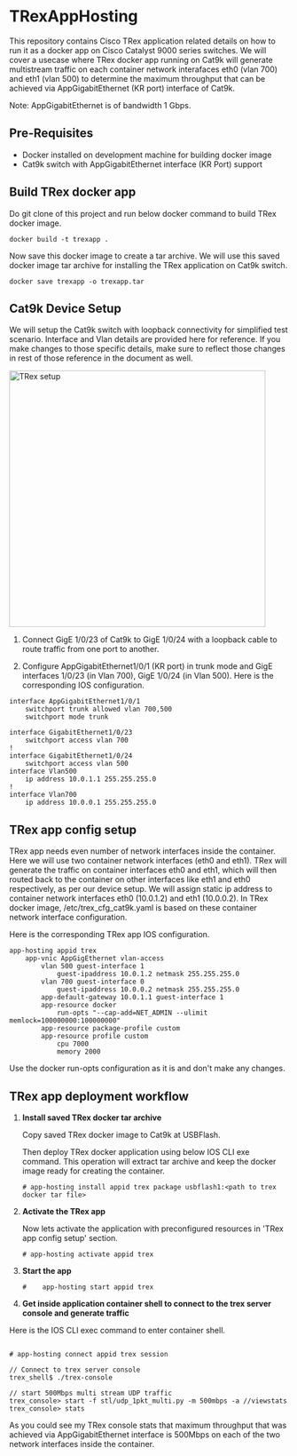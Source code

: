# TRexAppHosting
This repository contains Cisco TRex application related details on how to run it as a docker app on Cisco Catalyst 9000 series switches. We will cover a usecase where TRex docker app running on Cat9k will generate multistream traffic on each container network interafaces eth0 (vlan 700) and eth1 (vlan 500) to determine the maximum throughput that can be achieved via AppGigabitEthernet (KR port) interface of Cat9k. 

Note: AppGigabitEthernet is of bandwidth 1 Gbps.

## Pre-Requisites
* Docker installed on development machine for building docker image
* Cat9k switch with AppGigabitEthernet interface (KR Port) support

## Build TRex docker app
Do git clone of this project and run below docker command to build TRex docker image.

```
docker build -t trexapp .
```
Now save this docker image to create a tar archive. We will use this saved docker image tar archive for installing
the TRex application on Cat9k switch.

```
docker save trexapp -o trexapp.tar
```

## Cat9k Device Setup

We will setup the Cat9k switch with loopback connectivity for simplified test scenario. Interface and Vlan details are provided here for reference. If you make changes to those specific details, make sure to reflect those changes in rest of those reference in the document as well.

<img width="462" alt="TRex setup" src="https://user-images.githubusercontent.com/7672865/58609433-67b49200-825c-11e9-99e5-4358941b20a5.png">

1. Connect GigE 1/0/23 of Cat9k to GigE 1/0/24 with a loopback cable to route traffic from one port to another.

2. Configure AppGigabitEthernet1/0/1 (KR port) in trunk mode and GigE interfaces 1/0/23 (in Vlan 700), GigE 1/0/24 (in Vlan 500). Here is the corresponding IOS configuration.

```
interface AppGigabitEthernet1/0/1 
	switchport trunk allowed vlan 700,500
	switchport mode trunk

interface GigabitEthernet1/0/23 
	switchport access vlan 700
!
interface GigabitEthernet1/0/24
	switchport access vlan 500
interface Vlan500
	ip address 10.0.1.1 255.255.255.0
!
interface Vlan700
	ip address 10.0.0.1 255.255.255.0
```

## TRex app config setup

TRex app needs even number of network interfaces inside the container. Here we will use two container network interfaces (eth0 and eth1). TRex will generate the traffic on container interfaces eth0 and eth1, which will then routed back to the container on other interfaces like eth1 and eth0 respectively, as per our device setup. We will assign static ip address to container network interfaces eth0 (10.0.1.2) and eth1 (10.0.0.2). In TRex docker image, /etc/trex_cfg_cat9k.yaml is based on these container network interface configuration. 

Here is the corresponding TRex app IOS configuration. 
```
app-hosting appid trex
	app-vnic AppGigEthernet vlan-access
		vlan 500 guest-interface 1
			guest-ipaddress 10.0.1.2 netmask 255.255.255.0
		vlan 700 guest-interface 0
			guest-ipaddress 10.0.0.2 netmask 255.255.255.0
		app-default-gateway 10.0.1.1 guest-interface 1 
		app-resource docker
			run-opts "--cap-add=NET_ADMIN --ulimit memlock=100000000:100000000"
		app-resource package­-profile custom 
		app-resource profile custom
			cpu 7000 
			memory 2000
```
Use the docker run-opts configuration as it is and don't make any changes.

## **TRex app deployment workflow**

1. **Install saved TRex docker tar archive**

    Copy saved TRex docker image to Cat9k at USBFlash. 
    
    Then deploy TRex docker application using below IOS CLI exe command. This operation will extract tar archive and keep the docker image ready for creating the container.

   ```
   # app-hosting install appid trex package usbflash1:<path to trex docker tar file>
   ```

2. **Activate the TRex app**
    
    Now lets activate the application with pre­configured resources in 'TRex app config setup' section.

   ```
   # app-hosting activate appid trex
   ```  

3. **Start the app**

   ```
   #	app-hosting start appid trex
   ```
   
4. **Get inside application container shell to connect to the trex server console and generate traffic**

  Here is the IOS CLI exec command to enter container shell.
   ```
   
   # app-hosting connect appid trex session
   
   // Connect to trex server console
   trex_shell$ ./trex-console
   
   // start 500Mbps multi stream UDP traffic
   trex_console> start -f stl/udp_1pkt_multi.py -m 500mbps -a //viewstats
   trex_console> stats
   ```

As you could see my TRex console stats that maximum throughput that was achieved via AppGigabitEthernet interface is 500Mbps on each of the two network interfaces inside the container.



